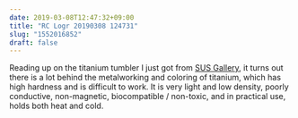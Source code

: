 ```yaml
---
date: 2019-03-08T12:47:32+09:00
title: "RC Logr 20190308 124731"
slug: "1552016852"
draft: false
---
```


Reading up on the titanium tumbler I just got from [SUS Gallery](http://susgallery.jp/en/about/story), it turns out there is a lot behind the metalworking and coloring of titanium, which has high hardness and is difficult to work. It is very light and low density, poorly conductive, non-magnetic, biocompatible / non-toxic, and in practical use, holds both heat and cold. 
